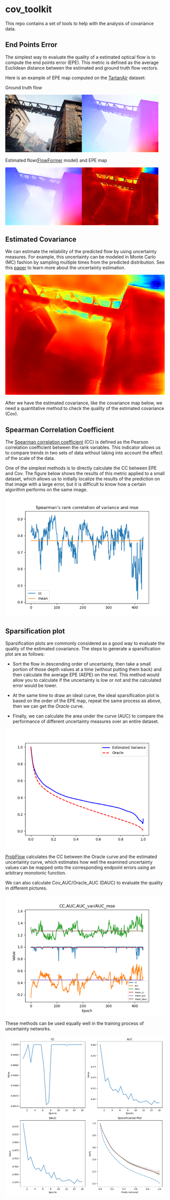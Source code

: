 # cov_toolkit

This repo contains a set of tools to help with the analysis of covariance data.

## End Points Error

The simplest way to evaluate the quality of a estimated optical flow is to compute the end points error (EPE). This metric is defined as the average Euclidean distance between the estimated and ground truth flow vectors.

Here is an example of EPE map computed on the [TartanAir](https://theairlab.org/tartanair-dataset/) dataset:

Ground truth flow

<img src='./assets/0.png' width='48%' ><img src='./assets/gt_flow.png' width='48%'>

Estimated flow([FlowFormer](https://drinkingcoder.github.io/publication/flowformer/) model) and EPE map

<img src='./assets/est_flow.png' width='48%' ><img src='./assets/epe.png' width='48%'>

## Estimated Covariance

We can estimate the reliability of the predicted flow by using uncertainty measures. For example, this uncertainty can be modeled in  Monte Carlo (MC) fashion by sampling multiple times from the predicted distribution. See this [paper](https://arxiv.org/abs/2107.03342) to learn more about the uncertainty estimation.

![Covariance Map](./assets/cov.png)

After we have the estimated covariance, like the covariance map below, we need a quantitative method to check the quality of the estimated covariance (Cov).

## Spearman Correlation Coefficient

The [Spearman correlation coefficient](https://en.wikipedia.org/wiki/Spearman%27s_rank_correlation_coefficient) (CC) is defined as the Pearson correlation coefficient between the rank variables. This indicator allows us to compare trends in two sets of data without taking into account the effect of the scale of the data.

One of the simplest methods is to directly calculate the CC between EPE and Cov. The figure below shows the results of this metric applied to a small dataset, which allows us to initially localize the results of the prediction on that image with a large error, but it is difficult to know how a certain algorithm performs on the same image.

![Spearman Correlation Coefficient](./assets/spearman.png)

## Sparsification plot

Sparsification plots are commonly considered as a good way to evaluate the quality of the estimated covariance. The steps to generate a sparsification plot are as follows:

- Sort the flow in descending order of uncertainty, then take a small portion of those depth values at a time (without putting them back) and then calculate the average EPE (AEPE) on the rest. This method would allow you to calculate if the uncertainty is low or not and the calculated error would be lower.
  
- At the same time to draw an ideal curve, the ideal sparsification plot is based on the order of the EPE map, repeat the same process as above, then we can get the *Oracle* curve.

- Finally, we can calculate the area under the curve (AUC) to compare the performance of different uncertainty measures over an entire dataset.

![Sparsification Plot](./assets/sparsification_plot.png)

[ProbFlow](https://arxiv.org/abs/1708.06509) calculates the CC between the Oracle curve and the estimated uncertainty curve, which estimates how well the examined uncertainty values can be mapped onto the corresponding endpoint errors using an arbitrary monotonic function.

We can also calculate Cov_AUC/Oracle_AUC (DAUC) to evaluate the quality in different pictures.

![AUC](./assets/auc.png)

These methods can be used equally well in the training process of uncertainty networks.

![Training](./assets/plot.png)
